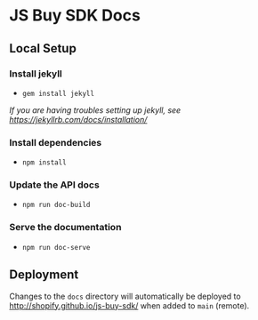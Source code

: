 # JS Buy SDK Docs

## Local Setup

### Install jekyll
- `gem install jekyll`

*If you are having troubles setting up jekyll, see https://jekyllrb.com/docs/installation/*

### Install dependencies
- `npm install`

### Update the API docs
- `npm run doc-build`

### Serve the documentation
- `npm run doc-serve`

## Deployment
Changes to the `docs` directory will automatically be deployed to http://shopify.github.io/js-buy-sdk/ when added to `main` (remote).
